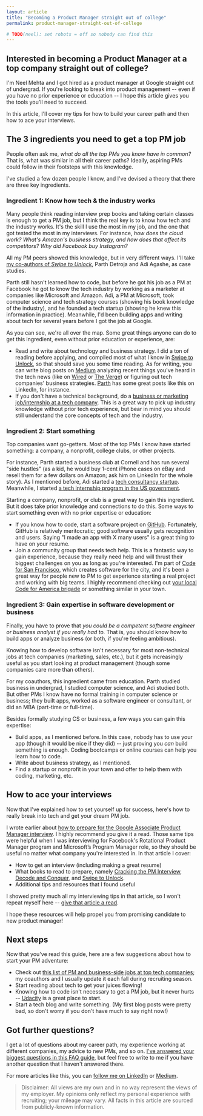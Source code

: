 ```yaml
---
layout: article
title: "Becoming a Product Manager straight out of college"
permalink: product-manager-straight-out-of-college

# TODO(neel): set robots = off so nobody can find this
---
```


## Interested in becoming a Product Manager at a top company straight out of college?

I'm Neel Mehta and I got hired as a product manager at Google straight out of undergrad. If you're looking to break into product management -- even if you have no prior experience or education -- I hope this article gives you the tools you'll need to succeed.

In this article, I'll cover my tips for how to build your career path and then how to ace your interviews.

## The 3 ingredients you need to get a top PM job

People often ask me, *what do all the top PMs you know have in common?* That is, what was similar in all their career paths? Ideally, aspiring PMs could follow in their footsteps with this knowledge.

I've studied a few dozen people I know, and I've devised a theory that there are three key ingredients.

### Ingredient 1: Know how tech &amp; the industry works

Many people think reading interview prep books and taking certain classes is enough to get a PM job, but I think the real key is to know how tech and the industry works. It's the skill I use the most in my job, and the one that got tested the most in my interviews. For instance, *how does the cloud work?* *What's Amazon's business strategy, and how does that affect its competitors?* *Why did Facebook buy Instagram?*

All my PM peers showed this knowledge, but in very different ways. I'll take [my co-authors of *Swipe to Unlock*](https://swipetounlock.com), Parth Detroja and Adi Agashe, as case studies.

Parth still hasn't learned how to code, but before he got his job as a PM at Facebook he got to know the tech industry by working as a marketer at companies like Microsoft and Amazon. Adi, a PM at Microsoft, took computer science and tech strategy courses (showing his book knowledge of the industry), and he founded a tech startup (showing he knew this information in practice). Meanwhile, I'd been building apps and writing about tech for several years before I got the job at Google.

As you can see, we're all over the map. Some great things anyone can do to get this ingredient, even without prior education or experience, are:

* Read and write about technology and business strategy. I did a ton of reading before applying, and compiled most of what I know in [Swipe to Unlock](https://swipetounlock.com), so that should save you some time reading. As for writing, you can write blog posts on [Medium](https://medium.com) analyzing recent things you've heard in the tech news (like on [Wired](https://wired.com) or [The Verge](https://theverge.com)) or figuring out tech companies' business strategies. [Parth](https://www.linkedin.com/in/parthdetroja/) has some great posts like this on LinkedIn, for instance.
* If you don't have a technical background, do a [business or marketing job/internship at a tech company](https://swipetounlock.com/joblist). This is a great way to pick up industry knowledge without prior tech experience, but bear in mind you should still understand the core concepts of tech and the industry.

### Ingredient 2: Start something

Top companies want go-getters. Most of the top PMs I know have started something: a company, a nonprofit, college clubs, or other projects.

For instance, Parth started a business club at Cornell and has run several "side hustles" (as a kid, he would buy 1-cent iPhone cases on eBay and resell them for a few dollars on Amazon; ask him on LinkedIn for the whole story).  As I mentioned before, Adi started a [tech consultancy startup](http://belleapps.me/). Meanwhile, I started [a tech internship program in the US government](http://codingitforward.com/apply).

Starting a company, nonprofit, or club is a great way to gain this ingredient. But it does take prior knowledge and connections to do this. Some ways to start something even with no prior expertise or education:

* If you know how to code, start a software project on [GitHub](https;//github.com). Fortunately, GitHub is relatively meritocratic; good software usually gets recognition and users. Saying "I made an app with X many users" is a great thing to have on your resume.
* Join a community group that needs tech help. This is a fantastic way to gain experience, because they really need help and will thrust their biggest challenges on you as long as you're interested. I'm part of [Code for San Francisco](https://codeforsanfrancisco.org/), which creates software for the city, and it's been a great way for people new to PM to get experience starting a real project and working with big teams. I highly recommend checking out [your local Code for America brigade](https://brigade.codeforamerica.org/) or something similar in your town.


### Ingredient 3: Gain expertise in software development or business

Finally, you have to prove that *you could be a competent software engineer or business analyst if you really had to.* That is, you should know how to build apps or analyze business (or both, if you're feeling ambitious).

Knowing how to develop software isn't necessary for most non-technical jobs at tech companies (marketing, sales, etc.), but it gets increasingly useful as you start looking at product management (though some companies care more than others).

For my coauthors, this ingredient came from education. Parth studied business in undergrad, I studied computer science, and Adi studied both. But other PMs I know have no formal training in computer science or business; they built apps, worked as a software engineer or consultant, or did an MBA (part-time or full-time).

Besides formally studying CS or business, a few ways you can gain this expertise:

* Build apps, as I mentioned before. In this case, nobody has to use your app (though it would be nice if they did) -- just proving you *can* build something is enough. Coding bootcamps or online courses can help you learn how to code.
* Write about business strategy, as I mentioned.
* Find a startup or nonprofit in your town and offer to help them with coding, marketing, etc.


## How to ace your interviews

Now that I've explained how to set yourself up for success, here's how to really break into tech and get your dream PM job.

I wrote earlier about [how to prepare for the Google Associate Product Manager interview](https://blog.usejournal.com/how-to-prepare-for-your-google-apm-interviews-b665584c13fc). I highly recommend you give it a read. Those same tips were helpful when I was interviewing for Facebook's Rotational Product Manager program and Microsoft’s Program Manager role, so they should be useful no matter what company you're interested in. In that article I cover:

* How to get an interview (including making a great resume)
* What books to read to prepare, namely [Cracking the PM Interview](http://a.co/6QY8fbF), [Decode and Conquer](http://a.co/dEYfpE0), and [Swipe to Unlock](http://a.co/25YzH1C).
* Additional tips and resources that I found useful

I showed pretty much all my interviewing tips in that article, so I won't repeat myself here -- [give that article a read](https://blog.usejournal.com/how-to-prepare-for-your-google-apm-interviews-b665584c13fc).

I hope these resources will help propel you from promising candidate to new product manager!

## Next steps

Now that you've read this guide, here are a few suggestions about how to start your PM adventure:

* Check out [this list of PM and business-side jobs at top tech companies](/joblist); my coauthors and I usually update it each fall during recruiting season.
* Start reading about tech to get your juices flowing!
* Knowing how to code isn't necessary to get a PM job, but it never hurts -- [Udacity](https://udacity.com) is a great place to start.
* Start a tech blog and write something. (My first blog posts were pretty bad, so don't worry if you don't have much to say right now!)

## Got further questions?

I get a lot of questions about my career path, my experience working at different companies, my advice to new PMs, and so on. [I've answered your biggest questions in this FAQ guide](/neel), but feel free to write to me if you have another question that I haven't answered there.

For more articles like this, you can [follow me on LinkedIn](https://www.linkedin.com/in/neelmehta18/) or [Medium](https://medium.com/@neelmehta/).

> Disclaimer: All views are my own and in no way represent the views of my employer. My opinions only reflect my personal experience with recruiting; your mileage may vary. All facts in this article are sourced from publicly-known information.
